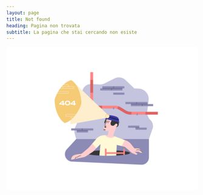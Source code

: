 ```yaml
---
layout: page
title: Not found
heading: Pagina non trovata
subtitle: La pagina che stai cercando non esiste
---
```

![not found image](/images/not-found.svg)
